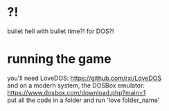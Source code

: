 # ?!
 bullet hell with bullet time?! for DOS?!

# running the game
 you'll need LoveDOS: https://github.com/rxi/LoveDOS  
 and on a modern system, the DOSBox emulator: https://www.dosbox.com/download.php?main=1  
 put all the code in a folder and run 'love folder_name'
 
